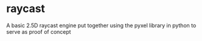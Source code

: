 # raycast
 A basic 2.5D raycast engine put together using the pyxel library in python to serve as proof of concept
